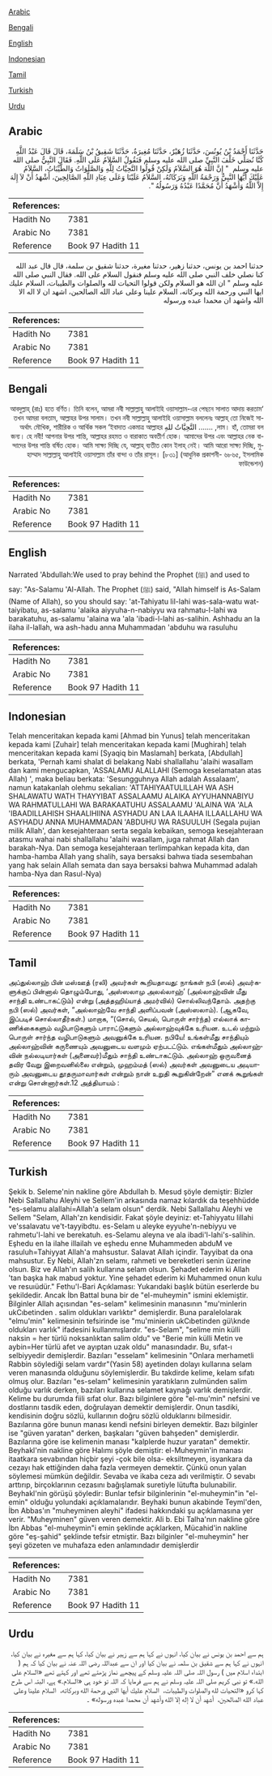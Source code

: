 [Arabic](#arabic)

[Bengali](#bengali)

[English](#english)

[Indonesian](#indonesian)

[Tamil](#tamil)

[Turkish](#turkish)

[Urdu](#urdu)

## Arabic


<div dir="rtl" lang="ar" style={{fontSize:'larger',backgroundColor:'#f8f9fa',padding:20}}>
حَدَّثَنَا أَحْمَدُ بْنُ يُونُسَ، حَدَّثَنَا زُهَيْرٌ، حَدَّثَنَا مُغِيرَةُ، حَدَّثَنَا شَقِيقُ بْنُ سَلَمَةَ، قَالَ قَالَ عَبْدُ اللَّهِ كُنَّا نُصَلِّي خَلْفَ النَّبِيِّ صلى الله عليه وسلم فَنَقُولُ السَّلاَمُ عَلَى اللَّهِ‏.‏ فَقَالَ النَّبِيُّ صلى الله عليه وسلم ‏ "‏ إِنَّ اللَّهَ هُوَ السَّلاَمُ وَلَكِنْ قُولُوا التَّحِيَّاتُ لِلَّهِ وَالصَّلَوَاتُ وَالطَّيِّبَاتُ، السَّلاَمُ عَلَيْكَ أَيُّهَا النَّبِيُّ وَرَحْمَةُ اللَّهِ وَبَرَكَاتُهُ، السَّلاَمُ عَلَيْنَا وَعَلَى عِبَادِ اللَّهِ الصَّالِحِينَ، أَشْهَدُ أَنْ لاَ إِلَهَ إِلاَّ اللَّهُ وَأَشْهَدُ أَنَّ مُحَمَّدًا عَبْدُهُ وَرَسُولُهُ ‏"‏‏.‏
</div>
<div style={{backgroundColor:'#f8f9fa',padding:20, marginBottom: 10}}><table> <thead> <tr> <th>References:</th> <th></th> </tr> </thead> <tbody><tr><td>Hadith No</td><td>7381</td></tr><tr><td>Arabic No</td><td>7381</td></tr><tr><td>Reference</td><td>Book 97 Hadith 11</td></tr></tbody></table></div>


<div dir="rtl" lang="ar" style={{fontSize:'larger',backgroundColor:'#f8f9fa',padding:20}}>
حدثنا احمد بن يونس، حدثنا زهير، حدثنا مغيرة، حدثنا شقيق بن سلمة، قال قال عبد الله كنا نصلي خلف النبي صلى الله عليه وسلم فنقول السلام على الله. فقال النبي صلى الله عليه وسلم " ان الله هو السلام ولكن قولوا التحيات لله والصلوات والطيبات، السلام عليك ايها النبي ورحمة الله وبركاته، السلام علينا وعلى عباد الله الصالحين، اشهد ان لا اله الا الله واشهد ان محمدا عبده ورسوله
</div>
<div style={{backgroundColor:'#f8f9fa',padding:20, marginBottom: 10}}><table> <thead> <tr> <th>References:</th> <th></th> </tr> </thead> <tbody><tr><td>Hadith No</td><td>7381</td></tr><tr><td>Arabic No</td><td>7381</td></tr><tr><td>Reference</td><td>Book 97 Hadith 11</td></tr></tbody></table></div>

## Bengali


<div dir="rtl" lang="bn" style={{fontSize:'larger',backgroundColor:'#f8f9fa',padding:20}}>
‘আবদুল্লাহ্ (রাঃ) হতে বর্ণিত। তিনি বলেন, আমরা নবী সাল্লাল্লাহু আলাইহি ওয়াসাল্লাম-এর পেছনে সালাত আদায় করতাম তখন আমরা বলতাম, আল্লাহর উপর সালাম। তখন নবী সাল্লাল্লাহু আলাইহি ওয়াসাল্লাম বললেনঃ আল্লাহ্ তো নিজেই সালাম। হাঁ, তোমরা বল, ....... التَّحِيَّاتُ للهِ অর্থাৎ মৌখিক, শারীরিক ও আর্থিক সকল ‘ইবাদাত একমাত্র আল্লাহর জন্য। হে নবী! আপনার উপর শান্তি, আল্লাহর রহমত ও বারাকাত অবতীর্ণ হোক। আমাদের উপর এবং আল্লাহর নেক বান্দাদের উপর শান্তি বর্ষিত হোক। আমি সাক্ষ্য দিচ্ছি যে, আল্লাহ্ ব্যতীত কোন ইলাহ্ নেই। আমি আরো সাক্ষ্য দিচ্ছি, মুহাম্মাদ সাল্লাল্লাহু আলাইহি ওয়াসাল্লাম তাঁর বান্দা ও তাঁর রাসূল। [৮৩১] (আধুনিক প্রকাশনী- ৬৮৬৫, ইসলামিক ফাউন্ডেশন)
</div>
<div style={{backgroundColor:'#f8f9fa',padding:20, marginBottom: 10}}><table> <thead> <tr> <th>References:</th> <th></th> </tr> </thead> <tbody><tr><td>Hadith No</td><td>7381</td></tr><tr><td>Arabic No</td><td>7381</td></tr><tr><td>Reference</td><td>Book 97 Hadith 11</td></tr></tbody></table></div>

## English


<div dir="ltr" lang="en" style={{fontSize:'larger',backgroundColor:'#f8f9fa',padding:20}}>
Narrated 'Abdullah:We used to pray behind the Prophet (ﷺ) and used to say: "As-Salamu 'Al-Allah. The Prophet (ﷺ) said, "Allah himself is As-Salam (Name of Allah), so you should say: 'at-Tahiyatu lil-lahi was-sala-watu wattaiyibatu, as-salamu 'alaika aiyyuha-n-nabiyyu wa rahmatu-l-lahi wa barakatuhu, as-salamu 'alaina wa 'ala 'ibadi-l-lahi as-salihin. Ashhadu an la ilaha il-lallah, wa ash-hadu anna Muhammadan 'abduhu wa rasuluhu
</div>
<div style={{backgroundColor:'#f8f9fa',padding:20, marginBottom: 10}}><table> <thead> <tr> <th>References:</th> <th></th> </tr> </thead> <tbody><tr><td>Hadith No</td><td>7381</td></tr><tr><td>Arabic No</td><td>7381</td></tr><tr><td>Reference</td><td>Book 97 Hadith 11</td></tr></tbody></table></div>

## Indonesian


<div dir="ltr" lang="id" style={{fontSize:'larger',backgroundColor:'#f8f9fa',padding:20}}>
Telah menceritakan kepada kami [Ahmad bin Yunus] telah menceritakan kepada kami [Zuhair] telah menceritakan kepada kami [Mughirah] telah menceritakan kepada kami [Syaqiq bin Maslamah] berkata, [Abdullah] berkata, 'Pernah kami shalat di belakang Nabi shallallahu 'alaihi wasallam dan kami mengucapkan, 'ASSALAMU ALALLAHI (Semoga keselamatan atas Allah) ', maka beliau berkata: 'Sesungguhnya Allah adalah Assalaam', namun katakanlah olehmu sekalian: 'ATTAHIYAATULILLAH WA ASH SHALAWATU WATH THAYYIBAT ASSALAAMU ALAIKA AYYUHANNABIYU WA RAHMATULLAHI WA BARAKAATUHU ASSALAAMU 'ALAINA WA 'ALA 'IBAADILLAHISH SHAALIHIINA ASYHADU AN LAA ILAAHA ILLAALLAHU WA ASYHADU ANNA MUHAMMADAN 'ABDUHU WA RASUULUH (Segala pujian milik Allah', dan kesejahteraan serta segala kebaikan, semoga kesejahteraan atasmu wahai nabi shallallahu 'alaihi wasallam, juga rahmat Allah dan barakah-Nya. Dan semoga kesejahteraan terlimpahkan kepada kita, dan hamba-hamba Allah yang shalih, saya bersaksi bahwa tiada sesembahan yang hak selain Allah semata dan saya bersaksi bahwa Muhammad adalah hamba-Nya dan Rasul-Nya)
</div>
<div style={{backgroundColor:'#f8f9fa',padding:20, marginBottom: 10}}><table> <thead> <tr> <th>References:</th> <th></th> </tr> </thead> <tbody><tr><td>Hadith No</td><td>7381</td></tr><tr><td>Arabic No</td><td>7381</td></tr><tr><td>Reference</td><td>Book 97 Hadith 11</td></tr></tbody></table></div>

## Tamil


<div dir="ltr" lang="ta" style={{fontSize:'larger',backgroundColor:'#f8f9fa',padding:20}}>
அப்துல்லாஹ் பின் மஸ்ஊத் (ரலி) அவர்கள் கூறியதாவது: நாங்கள் நபி (ஸல்) அவர்களுக்குப் பின்னால் தொழும்போது, ‘அஸ்ஸலாமு அலல்லாஹ்’ (அல்லாஹ்வின் மீது சாந்தி உண்டாகட்டும்) என்று (அத்தஹிய்யாத் அமர்வில்) சொல்லிவந்தோம். அதற்கு நபி (ஸல்) அவர்கள், “அல்லாஹ்வே சாந்தி அளிப்பவன் (அஸ்ஸலாம்). (ஆகவே, இப்படிச் சொல்லாதீர்கள்.) மாறாக, “(சொல், செயல், பொருள் சார்ந்த) எல்லாக் காணிக்கைகளும் வழிபாடுகளும் பாராட்டுகளும் அல்லாஹ்வுக்கே உரியன. உடல் மற்றும் பொருள் சார்ந்த வழிபாடுகளும் அவனுக்கே உரியன. நபியே! உங்கள்மீது சாந்தியும் அல்லாஹ்வின் கருணையும் அவனுடைய வளமும் ஏற்படட்டும். எங்கள்மீதும் அல்லாஹ்வின் நல்லடியார்கள் (அனைவர்)மீதும் சாந்தி உண்டாகட்டும். அல்லாஹ் ஒருவனைத் தவிர வேறு இறைவனில்லை என்றும், முஹம்மத் (ஸல்) அவர்கள் அவனுடைய அடியாரும் அவனுடைய தூதருமாவார்கள் என்றும் நான் உறுதி கூறுகின்றேன்” எனக் கூறுங்கள் என்று சொன்னார்கள்.12 அத்தியாயம் :
</div>
<div style={{backgroundColor:'#f8f9fa',padding:20, marginBottom: 10}}><table> <thead> <tr> <th>References:</th> <th></th> </tr> </thead> <tbody><tr><td>Hadith No</td><td>7381</td></tr><tr><td>Arabic No</td><td>7381</td></tr><tr><td>Reference</td><td>Book 97 Hadith 11</td></tr></tbody></table></div>

## Turkish


<div dir="ltr" lang="tr" style={{fontSize:'larger',backgroundColor:'#f8f9fa',padding:20}}>
Şekik b. Seleme'nin nakline göre Abdullah b. Mesud şöyle demiştir: Bizler Nebi Sallallahu Aleyhi ve Sellem'in arkasında namaz kılardık da teşehhüdde "es-selamu alallahi=Allah'a selam olsun" derdik. Nebi Sallallahu Aleyhi ve Sellem "Selam, Allah'zn kendisidir. Fakat şöyle deyiniz: et-Tahiyyatu lillahi ve'ssalavatu ve't-tayyibdtu. es-Selam u aleyke eyyuhe'n-nebiyyu ve rahmetu'l-lahi ve berekatuh. es-Selamu aleyna ve ala ibadi'l-lahi's-salihin. Eşhedu en la ilahe illailah ve eşhedu enne Muhammeden abduM ve rasuluh=Tahiyyat Allah'a mahsustur. Salavat Allah içindir. Tayyibat da ona mahsustur. Ey Nebi, Allah'zn selamı, rahmeti ve bereketleri senin üzerine olsun. Biz ve Allah'ın salih kullarına selam olsun. Şehadet ederim ki Allah 'tan başka hak mabud yoktur. Yine şehadet ederim ki Muhammed onun kulu ve resuıüdür." Fethu'l-Bari Açıklaması: Yukarıdaki başlık bütün eserlerde bu şekildedir. Ancak İbn Battal buna bir de "el-muheymin" ismini eklemiştir. Bilginler Allah açısından "es-selam" kelimesinin manasının "mu'minIerin ukCıbetinden . salim oldukları varlıktır" demişlerdir. Buna paralelolarak "elmu'min" kelimesinin tefsirinde ise "mu'minierin ukCıbetinden gü\knde oldukları varlık" ifadesini kullanmışlardır. "es-Selam", "selime min külli naksin = her türlü noksanlıktan salim oldu" ve "Berie min külli Metin ve aybin=Her türlü afet ve ayıptan uzak oldu" manasındadır. Bu, sıfat-ı selbiyyedir demişlerdir. Bazıları "esselam" kelimesinin "Onlara merhametli Rabbin söylediği selam vardır"(Yasin 58) ayetinden dolayı kullarına selam veren manasında olduğunu söylemişlerdir. Bu takdirde kelime, kelam sıfatı olmuş olur. Bazıları "es-selam" kelimesinin yaratıkların zulmünden salim olduğu varlık derken, bazıları kullarına selamet kaynağı varlık demişlerdir. Kelime bu durumda fiili sıfat olur. Bazı bilginlere göre "el-mu'min" nefsini ve dostlarını tasdik eden, doğrulayan demektir demişlerdir. Onun tasdiki, kendisinin doğru sözlü, kullarının doğru sözlü olduklarını bilmesidir. Bazılarına göre bunun manası kendi nefsini birleyen demektir. Bazı bilginler ise "güven yaratan" derken, başkaları "güven bahşeden" demişlerdir. Bazılarına göre ise kelimenin manası "kalplerde huzur yaratan" demektir. Beyhakl'nin nakline göre Halımı şöyle demiştir: el-Muheymin'in manası itaatkara sevabından hiçbir şeyi -çok bile olsa- eksiltmeyen, isyankara da cezayı hak ettiğinden daha fazla vermeyen demektir. Çünkü onun yalan söylemesi mümkün değildir. Sevaba ve ikaba ceza adı verilmiştir. O sevabı arttırıp, birçoklarının cezasını bağışlamak suretiyle lütufta bulunabilir. Beyhakl'nin görüşü şöyledir: Bunlar tefsir bilginlerinin "el-muheymin"in "el-emin" olduğu yolundaki açıklamalarıdır. Beyhaki bunun akabinde Teyml'den, İbn Abbas'ın "muheyminen aleyhi" ifadesi hakkındaki şu açıklamasına yer verir. "Muheyminen" güven veren demektir. Ali b. Ebi Talha'nın nakline göre İbn Abbas "el-muheymin"i emin şeklinde açıklarken, Mücahid'in nakline göre "eş-şahid" şeklinde tefsir etmiştir. Bazı bilginler "el-muheymin" her şeyi gözeten ve muhafaza eden anlamındadır demişlerdir
</div>
<div style={{backgroundColor:'#f8f9fa',padding:20, marginBottom: 10}}><table> <thead> <tr> <th>References:</th> <th></th> </tr> </thead> <tbody><tr><td>Hadith No</td><td>7381</td></tr><tr><td>Arabic No</td><td>7381</td></tr><tr><td>Reference</td><td>Book 97 Hadith 11</td></tr></tbody></table></div>

## Urdu


<div dir="rtl" lang="ur" style={{fontSize:'larger',backgroundColor:'#f8f9fa',padding:20}}>
ہم سے احمد بن یونس نے بیان کیا، انہوں نے کہا ہم سے زہیر نے بیان کیا، کہا ہم سے مغیرہ نے بیان کیا، انہوں نے کہا ہم سے شقیق بن سلمہ نے بیان کیا اور ان سے عبداللہ رضی اللہ عنہ نے بیان کیا کہ ہم ( ابتداء اسلام میں ) رسول اللہ صلی اللہ علیہ وسلم کے پیچھے نماز پڑھتے تھے اور کہتے تھے «السلام على الله‏.‏» تو نبی کریم صلی اللہ علیہ وسلم نے ہم سے فرمایا کہ اللہ تو خود ہی «السلام‏.‏» ہے، البتہ اس طرح کہا کرو «التحيات لله والصلوات والطيبات،‏‏‏‏ ‏‏‏‏ السلام عليك أيها النبي ورحمة الله وبركاته،‏‏‏‏ ‏‏‏‏ السلام علينا وعلى عباد الله الصالحين،‏‏‏‏ ‏‏‏‏ أشهد أن لا إله إلا الله وأشهد أن محمدا عبده ورسوله» ۔
</div>
<div style={{backgroundColor:'#f8f9fa',padding:20, marginBottom: 10}}><table> <thead> <tr> <th>References:</th> <th></th> </tr> </thead> <tbody><tr><td>Hadith No</td><td>7381</td></tr><tr><td>Arabic No</td><td>7381</td></tr><tr><td>Reference</td><td>Book 97 Hadith 11</td></tr></tbody></table></div>
